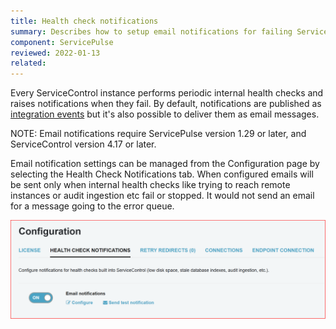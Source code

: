 ```yaml
---
title: Health check notifications
summary: Describes how to setup email notifications for failing ServiceControl internal health checks
component: ServicePulse
reviewed: 2022-01-13
related:
---
```


Every ServiceControl instance performs periodic internal health checks  and raises notifications when they fail. By default, notifications are published as [integration events](/servicecontrol/contracts.md) but it's also possible to deliver them as email messages.


NOTE: Email notifications require ServicePulse version 1.29 or later, and ServiceControl version 4.17 or later.

Email notification settings can be managed from the Configuration page by selecting the Health Check Notifications tab. When configured emails will be sent only when internal health checks like trying to reach remote instances or audit ingestion etc fail or stopped.
It would not send an email for a message going to the error queue.

![Email health checks configuration](images/email-notifications.png)
